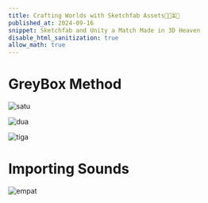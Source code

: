 ```yaml
---
title: Crafting Worlds with Sketchfab Assets🌲🍄⏳🥁 
published_at: 2024-09-16
snippet: Sketchfab and Unity a Match Made in 3D Heaven
disable_html_sanitization: true
allow_math: true
---
```


# GreyBox Method
![satu](week8satu.jpeg)

![dua](week8dua.jpeg)

![tiga](week8tiga.jpeg)

# Importing Sounds
![empat](week8empat.jpeg)